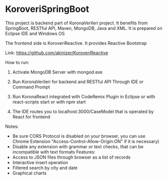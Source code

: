 # KoroveriSpringBoot

This project is backend part of KoronaVerileri project. It benefits from SpringBoot, RESTful API, Maven, MongoDB, Java and XML. It is prepared on Eclipse IDE and Windows OS

The frontend side is KoroveriReactive. It provides Reactive Bootstrap 

Link: https://github.com/akinizer/KoroveriReactive

How to run:
  1. Activate MongoDB Server with mongod.exe	
  2. Run KoronaVerileri for backend and RESTful API
	    Through IDE or Command Prompt
  3. Run KoronaReact integrated with CodeRemix Plugin 
	  in Eclipse
	  or with react-scripts start
	  or with npm start
	
  4. The IDE routes you to localhost:3000/CaseModel that is operated by React for frontend

Notes: 
   - Be sure CORS Protocol is disabled on your browser, you can use Chrome Extension "Access-Control-Allow-Origin:ON" if it is necessary)
   - Disable any extension with grammar or text checks, that can be incompatible with text formats
Features:
  - Access to JSON files through browser as a list of records
  - Interactive insert operation
  - Filtered search by city and date
  - Graphical charts
